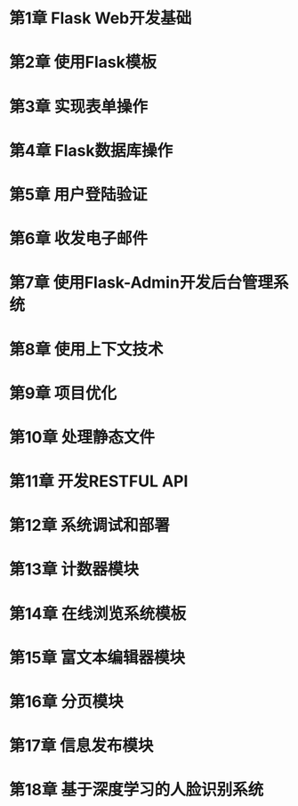 # 第1章 Flask Web开发基础


# 第2章 使用Flask模板


# 第3章 实现表单操作


# 第4章 Flask数据库操作


# 第5章 用户登陆验证


# 第6章 收发电子邮件


# 第7章 使用Flask-Admin开发后台管理系统


# 第8章 使用上下文技术


# 第9章 项目优化


# 第10章 处理静态文件


# 第11章 开发RESTFUL API


# 第12章 系统调试和部署


# 第13章 计数器模块


# 第14章 在线浏览系统模板


# 第15章 富文本编辑器模块


# 第16章 分页模块


# 第17章 信息发布模块


# 第18章 基于深度学习的人脸识别系统